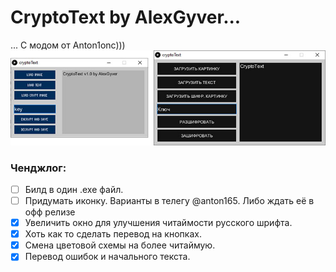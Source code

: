 # **CryptoText by AlexGyver...**
... С модом от Anton1onc)))
![1](/1.jpg)
### Ченджлог:
- [ ] Билд в один .exe файл.
- [ ] Придумать иконку. Варианты в телегу @anton165. Либо ждать её в офф релизе
- [X] Увеличить окно для улучшения читаймости русского шрифта.
- [x] Хоть как то сделать перевод на кнопках.
- [x] Смена цветовой схемы на более читаймую.
- [x] Перевод ошибок и начального текста.
